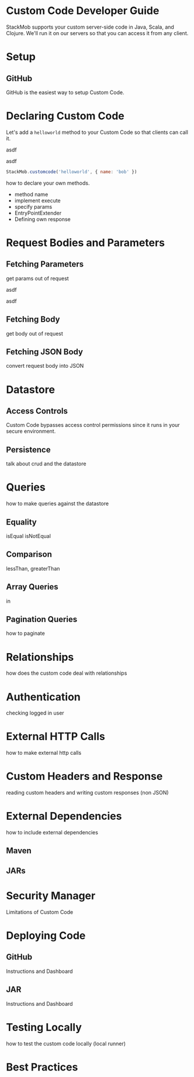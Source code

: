 Custom Code Developer Guide
==========================================

StackMob supports your custom server-side code in Java, Scala, and Clojure.  We'll run it on our servers so that you can access it from any client.

# Setup

## GitHub

GitHub is the easiest way to setup Custom Code.

# Declaring Custom Code

Let's add a `helloworld` method to your Custom Code so that clients can call it.

<span class="tab clientcall" title="iOS SDK"></span>
asdf
<span class="tab"></span>

<span class="tab clientcall" title="Android SDK"></span>
asdf
<span class="tab"></span>

<span class="tab clientcall" title="JS SDK"></span>
```js
StackMob.customcode('helloworld', { name: 'bob' })
```
<span class="tab"></span>

how to declare your own methods.

* method name
* implement execute
* specify params
* EntryPointExtender
* Defining own response

# Request Bodies and Parameters

## Fetching Parameters

get params out of request

<span class="tab fetchparams" title="Java"></span>
asdf
<span class="tab"></span>

<span class="tab fetchparams" title="Scala"></span>
asdf
<span class="tab"></span>

## Fetching Body

get body out of request

## Fetching JSON Body

convert request body into JSON

# Datastore

## Access Controls

Custom Code bypasses access control permissions since it runs in your secure environment.

## Persistence

talk about crud and the datastore


# Queries

how to make queries against the datastore

## Equality

isEqual isNotEqual

## Comparison

lessThan, greaterThan

## Array Queries

in

## Pagination Queries

how to paginate

# Relationships

how does the custom code deal with relationships

# Authentication

checking logged in user

# External HTTP Calls

how to make external http calls

# Custom Headers and Response

reading custom headers and writing custom responses (non JSON)

# External Dependencies

how to include external dependencies

## Maven

## JARs

# Security Manager

Limitations of Custom Code

# Deploying Code

## GitHub

Instructions and Dashboard

## JAR

Instructions and Dashboard

# Testing Locally

how to test the custom code locally (local runner)

# Best Practices
